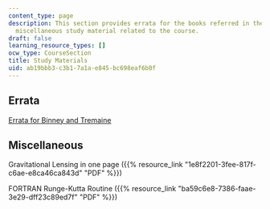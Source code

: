 ```yaml
---
content_type: page
description: This section provides errata for the books referred in the course and
  miscellaneous study material related to the course.
draft: false
learning_resource_types: []
ocw_type: CourseSection
title: Study Materials
uid: ab19bbb3-c3b1-7a1a-e845-bc698eaf6b0f
---
```

## Errata

[Errata for Binney and Tremaine](https://arxiv.org/abs/astro-ph/9304010)

## Miscellaneous

Gravitational Lensing in one page ({{% resource_link "1e8f2201-3fee-817f-c6ae-e8ca46ca843d" "PDF" %}})

FORTRAN Runge-Kutta Routine ({{% resource_link "ba59c6e8-7386-faae-3e29-dff23c89ed7f" "PDF" %}})